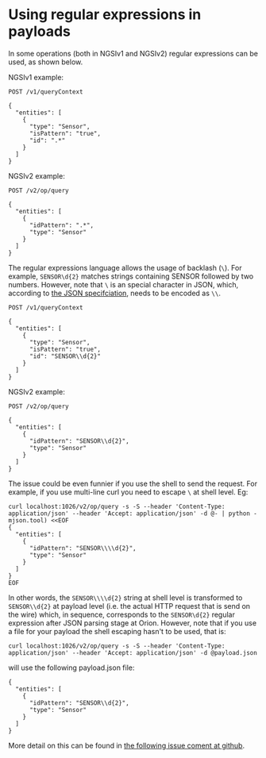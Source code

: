 # Using regular expressions in payloads

In some operations (both in NGSIv1 and NGSIv2) regular expressions can be used, as shown below.

NGSIv1 example:

```
POST /v1/queryContext

{
  "entities": [
    {
      "type": "Sensor",
      "isPattern": "true",
      "id": ".*"
    }
  ]
}
```

NGSIv2 example:

```
POST /v2/op/query

{
  "entities": [
    {
      "idPattern": ".*",
      "type": "Sensor"
    }
  ]
}
```

The regular expressions language allows the usage of backlash (`\`). For example, `SENSOR\d{2}` matches
strings containing SENSOR followed by two numbers. However, note that `\` is an special character in JSON,
which, according to [the JSON specifciation](http://www.json.org), needs to be encoded as `\\`.

```
POST /v1/queryContext

{
  "entities": [
    {
      "type": "Sensor",
      "isPattern": "true",
      "id": "SENSOR\\d{2}"
    }
  ]
}
```

NGSIv2 example:

```
POST /v2/op/query

{
  "entities": [
    {
      "idPattern": "SENSOR\\d{2}",
      "type": "Sensor"
    }
  ]
}
```

The issue could be even funnier if you use the shell to send the request. For example, if you use multi-line curl you need
to escape `\` at shell level. Eg:

```
curl localhost:1026/v2/op/query -s -S --header 'Content-Type: application/json' --header 'Accept: application/json' -d @- | python -mjson.tool) <<EOF
{
  "entities": [
    {
      "idPattern": "SENSOR\\\\d{2}",
      "type": "Sensor"
    }
  ]
}
EOF
```

In other words, the `SENSOR\\\\d{2}` string at shell level is transformed to `SENSOR\\d{2}` at payload level (i.e. the actual HTTP request
that is send on the wire) which, in sequence, corresponds to the `SENSOR\d{2}` regular expression after JSON parsing stage at Orion. However, note that
if you use a file for your payload the shell escaping hasn't to be used, that is:

```
curl localhost:1026/v2/op/query -s -S --header 'Content-Type: application/json' --header 'Accept: application/json' -d @payload.json
```


will use the following payload.json file:

```
{
  "entities": [
    {
      "idPattern": "SENSOR\\d{2}",
      "type": "Sensor"
    }
  ]
}
```

More detail on this can be found in [the following issue coment at github](https://github.com/telefonicaid/fiware-orion/issues/2142#issuecomment-228062834).

